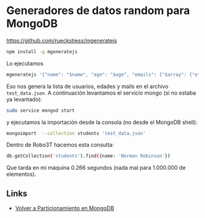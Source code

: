 # Generadores de datos random para MongoDB

https://github.com/rueckstiess/mgeneratejs

```bash
npm install -g mgeneratejs
```

Lo ejecutamos

```bash
mgeneratejs '{"name": "$name", "age": "$age", "emails": {"$array": {"of": "$email", "number": 3}}}' -n 1000000 > test_data.json
```

Eso nos genera la lista de usuarios, edades y mails en el archivo `test_data.json`. A continuación levantamos el servicio mongo (si no estaba ya levantado):

```bash
sudo service mongod start
```

y ejecutamos la importación desde la consola (no desde el MongoDB shell):

```bash
mongoimport  --collection students 'test_data.json'
```

Dentro de Robo3T hacemos esta consulta:

```bash
db.getCollection('students').find({name: 'Norman Robinson'})
```

Que tarda en mi máquina 0.266 segundos (nada mal para 1.000.000 de elementos).

## Links

* [Volver a Particionamiento en MongoDB](../particionamiento.md)